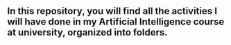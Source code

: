 ## In this repository, you will find all the activities I will have done in my Artificial Intelligence course at university, organized into folders.